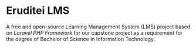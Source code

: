 # Eruditei LMS

A free and open-source Learning Management System (LMS) project based on _Laravel PHP Framework_ for our capstone project as a requirement for the degree of Bachelor of Science in Information Technology.
